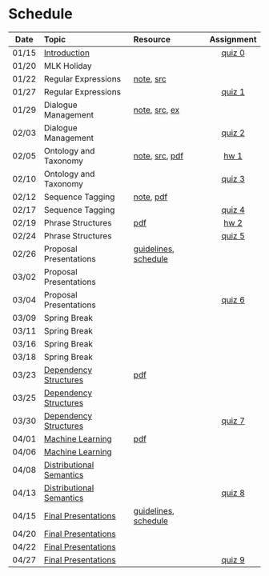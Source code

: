 # Schedule

|Date | Topic | Resource | Assignment |
|:---:|:---|:---|:---:|
|01/15| [Introduction](syllabus.md) | | [quiz 0](getting_started.md) |
|01/20| MLK Holiday | | |
|01/22| Regular Expressions | [note](regular_expressions.ipynb), [src](../src/regular_expressions.py) |  |
|01/27| Regular Expressions |  | [quiz 1](quizzes.md#quiz-1) |
|01/29| Dialogue Management | [note](dialogue_management.ipynb), [src](../src/state_machine.py), [ex](dialogue_state_machine.ipynb) |  |
|02/03| Dialogue Management |  | [quiz 2](quizzes.md#quiz-2) |
|02/05| Ontology and Taxonomy | [note](ontology_taxonomy.ipynb), [src](../src/ontology_taxonomy.py), [pdf](ontology_taxonomy.pdf) | [hw 1](hw_text_matching.md) |
|02/10| Ontology and Taxonomy |  | [quiz 3](quizzes.md#quiz-3) |
|02/12| Sequence Tagging | [note](sequence_tagging.ipynb), [pdf](sequence_tagging.pdf) |  |
|02/17| Sequence Tagging |  | [quiz 4](quizzes.md#quiz-4) |
|02/19| Phrase Structures | [pdf](phrase_structures.pdf) | [hw 2](hw_lexicon_entity_matching.md) |
|02/24| Phrase Structures |  | [quiz 5](quizzes.md#quiz-5) |
|02/26| Proposal Presentations | [guidelines](proposal.md), [schedule](../projects/projects-2020.md) |  |
|03/02| Proposal Presentations |  |  |
|03/04| Proposal Presentations |  | [quiz 6](quizzes.md#quiz-6) |
|03/09| Spring Break |  |  |
|03/11| Spring Break |  |  |
|03/16| Spring Break |  |  |
|03/18| Spring Break |  |  |
|03/23| [Dependency Structures](https://emory.zoom.us/rec/share/_MZvCJ_azmZOAc-OtFrUfY4-Dqbjaaa80Cca8vNYmRmvwuln1rCajN3grpKEixcS) | [pdf](dependency_structures.pdf) |  |
|03/25| [Dependency Structures](https://emory.zoom.us/rec/share/-sFlEbzz6kpLZM_W2BHVQa8RBbrIX6a80yQY-vcIyUfRD1WpbTpZn0Kp-6bVSqH5) |  |  |
|03/30| [Dependency Structures](https://emory.zoom.us/rec/share/-vBPdumu-z5Ib9aV7HycQohwA7_hT6a80SEbqKANzEgU3R2GX6e14TYfOquCXVC3) |  | [quiz 7](quizzes.md#quiz-7) |
|04/01| [Machine Learning](https://emory.zoom.us/rec/share/-s1Vco3u1WdIZ5Xv5W3geaUsIaf6eaa80XIbq_JZyEystNKibuQKEwiHPtL8Ubpz) | [pdf](machine_learning.pdf) |  |
|04/06| [Machine Learning](https://emory.zoom.us/rec/share/wtJrMLCu2ElOYrPt5RyOfP4NOIm6X6a81HJPqKcMn0cPAWv2p3Ig716C8pZvcevD) |  |  |
|04/08| [Distributional Semantics](https://emory.zoom.us/rec/share/3ulsFZfI8lpJRonB9l2PSPAvH4rIaaa8gygXrPMMzaQ8dYBkJJvoji9MWDM2-s4 ) |  |  |
|04/13| [Distributional Semantics](https://emory.zoom.us/rec/share/tOFWDpjA0j1JHbfkw3zOXrYkF4jpT6a8gyQe-fcLzBl7nksHBvmOckVqcWS2bim2) |  | [quiz 8](quizzes.md#quiz-8) |
|04/15| [Final Presentations](https://emory.zoom.us/rec/share/6cZJM7_75zNOfKPv4k7dVaM8Ot71X6a81ilM-fMKzElwFBMo6WhH3MCkoSendlI-) | [guidelines](project.md), [schedule](../projects/projects-2020.md) |  |
|04/20| [Final Presentations](https://emory.zoom.us/rec/share/w-lTF6Pa8n9IEoXUr2aCZo4jWangX6a81XMWrqEJmtnVwmlDaMxZIYatu6yAzcM) |  |  |
|04/22| [Final Presentations]() |  |  |
|04/27| [Final Presentations]() |  | [quiz 9](quizzes.md#quiz-9) |
